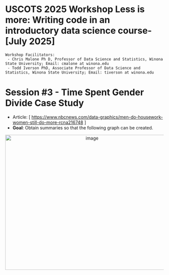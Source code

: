 # USCOTS 2025 Workshop Less is more: Writing code in an introductory data science course- [July 2025]
    Workshop Facilitators:
     - Chris Malone Ph D, Professor of Data Science and Statistics, Winona State University; Email: cmalone at winona.edu
     - Todd Iverson PhD, Associate Professor of Data Science and Statistics, Winona State University; Email: tiverson at winona.edu

# Session #3 - Time Spent Gender Divide Case Study
  - Article: [ https://www.nbcnews.com/data-graphics/men-do-housework-women-still-do-more-rcna216748 ] 
  - **Goal**:  Obtain summaries so that the following graph can be created.

<p align='center'><img width="536" height="429" alt="image" src="https://github.com/user-attachments/assets/e4e75ad0-de50-43e9-9d19-54b628ef8fe8" /></p>

